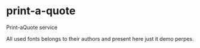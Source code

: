print-a-quote
=============

Print-aQuote service

All used fonts belongs to their authors and present here just it demo perpes.
